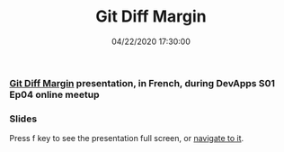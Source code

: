 ﻿---
title: 'Git Diff Margin'
permalink: /presentations/2021/10/19/git-diff-margin/
date: 04/22/2020 17:30:00
disqusIdentifier: 20211019013205
tags: [.NET, VisualStudio]
excerpt: Git Diff Margin presentation, in French, during DevApps S01 Ep04 online meetup
slides: https://laurentkempe.com/presentations/Git%20Diff%20Margin/index.html#/
---

### [Git Diff Margin](https://marketplace.visualstudio.com/items?itemName=LaurentKempe.GitDiffMargin) presentation, in French, during DevApps S01 Ep04 online meetup

<?# Plyr video=LoN_G3mva2c start=1395 /?>

### Slides

Press f key to see the presentation full screen, or [navigate to it](https://laurentkempe.com/presentations/Git%20Diff%20Margin/index.html#/).

<?# Reveal Src=https://laurentkempe.com/presentations/Git%20Diff%20Margin/index.html#/ /?>
